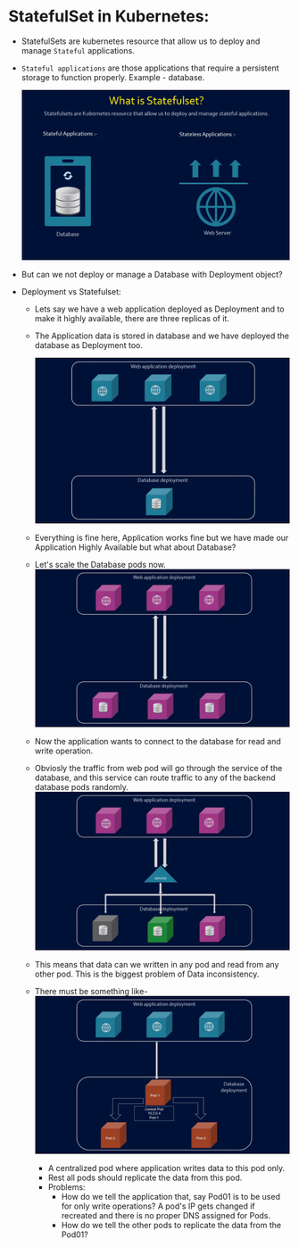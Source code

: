 # StatefulSet in Kubernetes:

- StatefulSets are kubernetes resource that allow us to deploy and manage `Stateful` applications.
- `Stateful applications` are those applications that require a persistent storage to function properly. Example - database.
  
  ![state](../../images/statefulset.png)
- But can we not deploy or manage a Database with Deployment object?
- Deployment vs Statefulset:
  
  - Lets say we have a web application deployed as Deployment and to make it highly available, there are three replicas of it.
  - The Application data is stored in database and we have deployed the database as Deployment too.
    
    ![state](../../images/statefulset1.png)
  - Everything is fine here, Application works fine but we have made our Application Highly Available but what about Database?
  - Let's scale the Database pods now.
    ![state](../../images/statefulset2.png)
  - Now the application wants to connect to the database for read and write operation.
  - Obviosly the traffic from web pod will go through the service of the database, and this service can route traffic to any of the backend database pods randomly.
    ![state](../../images/statefulset3.png)
  - This means that data can we written in any pod and read from any other pod. This is the biggest problem of Data inconsistency.
  - There must be something like-
    ![state](../../images/statefulset4.png)
    
    - A centralized pod where application writes data to this pod only.
    - Rest all pods should replicate the data from this pod.
    - Problems:
      - How do we tell the application that, say Pod01 is to be used for only write operations? A pod's IP gets changed if recreated and there is no proper DNS assigned for Pods.
      - How do we tell the other pods to replicate the data from the Pod01?

